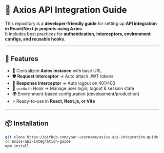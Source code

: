 # 📘 Axios API Integration Guide

This repository is a **developer-friendly guide** for setting up **API integration in React/Next.js projects using Axios**.  
It includes best practices for **authentication, interceptors, environment configs, and reusable hooks**.

---

## 🚀 Features

- 🔗 Centralized **Axios instance** with base URL  
- 🛡️ **Request Interceptor** → Auto attach JWT tokens  
- 🔄 **Response Interceptor** → Auto logout on 401/403  
- 🔑 `useAuth` Hook → Manage user login, logout & session state  
- 🌍 Environment-based configuration (development/production)  
- ⚡ Ready-to-use in **React, Next.js, or Vite**  

---

## 📦 Installation

```bash
git clone https://github.com/your-username/axios-api-integration-guide.git
cd axios-api-integration-guide
npm install

